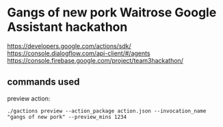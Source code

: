 # Gangs of new pork Waitrose Google Assistant hackathon

https://developers.google.com/actions/sdk/
https://console.dialogflow.com/api-client/#/agents
https://console.firebase.google.com/project/team3hackathon/

## commands used

preview action:

```
./gactions preview --action_package action.json --invocation_name "gangs of new pork" --preview_mins 1234
```
